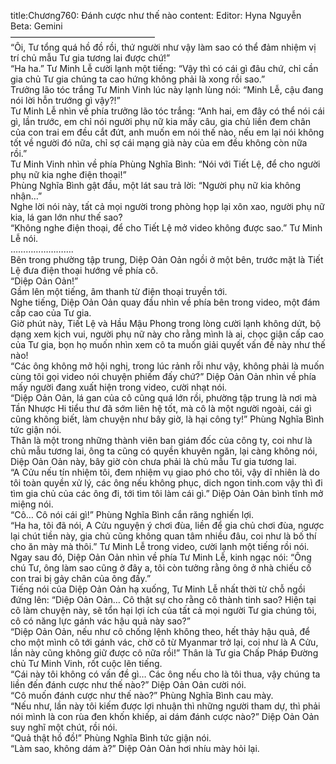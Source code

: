 title:Chương760: Đánh cược như thế nào
content:
Editor: Hyna Nguyễn<br>Beta: Gemini<br>————————————————–<br>“Ôi, Tư tổng quá hồ đồ rồi, thứ người như vậy làm sao có thể đảm nhiệm vị trí chủ mẫu Tư gia tương lai được chứ!”<br>“Ha ha.” Tư Minh Lễ cười lạnh một tiếng: “Vậy thì có cái gì đâu chứ, chỉ cần gia chủ Tư gia chúng ta cao hứng không phải là xong rồi sao.”<br>Trưởng lão tóc trắng Tư Minh Vinh lúc này lạnh lùng nói: “Minh Lễ, cậu đang nói lời hỗn trướng gì vậy?!”<br>Tư Minh Lễ nhìn về phía trưởng lão tóc trắng: “Anh hai, em đây có thể nói cái gì, lần trước, em chỉ nói người phụ nữ kia mấy câu, gia chủ liền đem chân của con trai em đều cắt đứt, anh muốn em nói thế nào, nếu em lại nói không tốt về người đó nữa, chỉ sợ cái mạng già này của em đều không còn nữa rồi.”<br>Tư Minh Vinh nhìn về phía Phùng Nghĩa Bình: “Nói với Tiết Lệ, để cho người phụ nữ kia nghe điện thoại!”<br>Phùng Nghĩa Bình gật đầu, một lát sau trả lời: “Người phụ nữ kia không nhận…”<br>Nghe lời nói này, tất cả mọi người trong phòng họp lại xôn xao, người phụ nữ kia, lá gan lớn như thế sao?<br>“Không nghe điện thoại, để cho Tiết Lệ mở video không được sao.” Tư Minh Lễ nói.<br>…………………….<br>Bên trong phường tập trung, Diệp Oản Oản ngồi ở một bên, trước mặt là Tiết Lệ đưa điện thoại hướng về phía cô.<br>“Diệp Oản Oản!”<br>Gầm lên một tiếng, âm thanh từ điện thoại truyền tới.<br>Nghe tiếng, Diệp Oản Oản quay đầu nhìn về phía bên trong video, một đám cấp cao của Tư gia.<br>Giờ phút này, Tiết Lệ và Hầu Mậu Phong trong lòng cười lạnh không dứt, bộ dạng xem kịch vui, người phụ nữ này cho rằng mình là ai, chọc giận cấp cao của Tư gia, bọn họ muốn nhìn xem cô ta muốn giải quyết vấn đề này như thế nào!<br>“Các ông không mở hội nghị, trong lúc rảnh rỗi như vậy, không phải là muốn cùng tôi gọi video nói chuyện phiếm đấy chứ?” Diệp Oản Oản nhìn về phía mấy người đang xuất hiện trong video, cười nhạt nói.<br>“Diệp Oản Oản, lá gan của cô cũng quá lớn rồi, phường tập trung là nơi mà Tần Nhược Hi tiểu thư đã sớm liên hệ tốt, mà cô là một người ngoài, cái gì cũng không biết, làm chuyện như bây giờ, là hại công ty!” Phùng Nghĩa Bình tức giận nói.<br>Thân là một trong những thành viên ban giám đốc của công ty, coi như là chủ mẫu tương lai, ông ta cũng có quyền khuyên ngăn, lại càng không nói, Diệp Oản Oản này, bây giờ còn chưa phải là chủ mẫu Tư gia tương lai.<br>“A Cửu nếu tín nhiệm tôi, đem nhiệm vụ giao phó cho tôi, vậy dĩ nhiên là do tôi toàn quyền xử lý, các ông nếu không phục, dich ngon tinh.com vậy thì đi tìm gia chủ của các ông đi, tới tìm tôi làm cái gì.” Diệp Oản Oản bình tĩnh mở miệng nói.<br>“Cô… Cô nói cái gì!” Phùng Nghĩa Bình cắn răng nghiến lợi.<br>“Ha ha, tôi đã nói, A Cửu nguyện ý chơi đùa, liền để gia chủ chơi đùa, ngược lại chút tiền này, gia chủ cũng không quan tâm nhiều đâu, coi như là bố thí cho ăn mày mà thôi.” Tư Minh Lễ trong video, cười lạnh một tiếng rồi nói.<br>Ngay sau đó, Diệp Oản Oản nhìn về phía Tư Minh Lễ, kinh ngạc nói: “Ông chú Tư, ông làm sao cũng ở đây a, tôi còn tưởng rằng ông ở nhà chiếu cố con trai bị gảy chân của ông đấy.”<br>Tiếng nói của Diệp Oản Oản hạ xuống, Tư Minh Lễ nhất thời từ chỗ ngồi đứng lên: “Diệp Oản Oản… Cô thật sự cho rằng cô thành tinh sao? Hiện tại cô làm chuyện này, sẽ tổn hại lợi ích của tất cả mọi người Tư gia chúng tôi, cô có năng lực gánh vác hậu quả này sao?”<br>“Diệp Oản Oản, nếu như cô chống lệnh không theo, hết thảy hậu quả, để cho một mình cô tới gánh vác, chờ cô từ Myanmar trở lại, coi như là A Cửu, lần này cũng không giữ được cô nữa rồi!” Thân là Tư gia Chấp Pháp Đường chủ Tư Minh Vinh, rốt cuộc lên tiếng.<br>“Cái này tôi không có vấn đề gì… Các ông nếu cho là tôi thua, vậy chúng ta liền đến đánh cược như thế nào?” Diệp Oản Oản cười nói.<br>“Cô muốn đánh cược như thế nào?” Phùng Nghĩa Bình cau mày.<br>“Nếu như, lần này tôi kiếm được lợi nhuận thì những người tham dự, thì phải nói mình là con rùa đen khốn khiếp, ai dám đánh cược nào?” Diệp Oản Oản suy nghĩ một chút, rồi nói.<br>“Quả thật hồ đồ!” Phùng Nghĩa Bình tức giận nói.<br>“Làm sao, không dám à?” Diệp Oản Oản hơi nhíu mày hỏi lại.